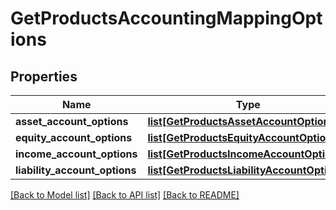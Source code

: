 # GetProductsAccountingMappingOptions

## Properties
Name | Type | Description | Notes
------------ | ------------- | ------------- | -------------
**asset_account_options** | [**list[GetProductsAssetAccountOptions]**](GetProductsAssetAccountOptions.md) |  | [optional] 
**equity_account_options** | [**list[GetProductsEquityAccountOptions]**](GetProductsEquityAccountOptions.md) |  | [optional] 
**income_account_options** | [**list[GetProductsIncomeAccountOptions]**](GetProductsIncomeAccountOptions.md) |  | [optional] 
**liability_account_options** | [**list[GetProductsLiabilityAccountOptions]**](GetProductsLiabilityAccountOptions.md) |  | [optional] 

[[Back to Model list]](../README.md#documentation-for-models) [[Back to API list]](../README.md#documentation-for-api-endpoints) [[Back to README]](../README.md)

